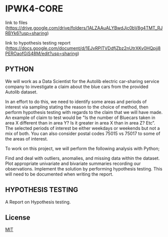 # IPWK4-CORE
link to files (https://drive.google.com/drive/folders/1ALZAAuALYBwdJjc0bV8g4TMT_RJRBYk6?usp=sharing)

link to hypothesis testing report (https://docs.google.com/document/d/1EJvRPlTVDdfjZbz2nUtrXKv0HQpjj8PEROaofGiS48M/edit?usp=sharing)

## PYTHON
We will work as a Data Scientist for the Autolib electric car-sharing service company to investigate a claim about the blue cars from the provided Autolib dataset.

In an effort to do this, we need to identify some areas and periods of interest via sampling stating the reason to the choice of method, then perform hypothesis testing with regards to the claim that we will have made. An example of claim to test would be "Is the number of Bluecars taken in area X different than in area Y? Is it greater in area X than in area Z? Etc”. The selected periods of interest be either weekdays or weekends but not a mix of both. You can also consider postal codes 75015 vs 75017 to some of the areas of interest. 

To work on this project, we will perform the following analysis with Python; 

Find and deal with outliers, anomalies, and missing data within the dataset.
Plot appropriate univariate and bivariate summaries recording our observations.
Implement the solution by performing hypothesis testing.
This will need to be documented when writing the report. 


## HYPOTHESIS TESTING

A Report on Hypothesis testing. 

## License
[MIT](https://choosealicense.com/licenses/mit/)
